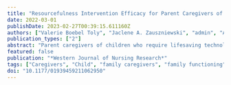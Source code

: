 ```yaml
---
title: "Resourcefulness Intervention Efficacy for Parent Caregivers of Technology-Dependent Children: A Randomized Trial"
date: 2022-03-01
publishDate: 2023-02-27T00:39:15.611160Z
authors: ["Valerie Boebel Toly", "Jaclene A. Zauszniewski", "admin", "Abdus Sattar", "Bethany Rusincovitch", "Carol M. Musil"]
publication_types: ["2"]
abstract: "Parent caregivers of children who require lifesaving technology (e.g., mechanical ventilation, feeding tubes) must maintain a high level of vigilance 24/7. A two-arm randomized controlled trial tested the efficacy of a resourcefulness intervention on parents' mental/physical health and family functioning at four time points over six months. Participants (n = 93) cared for their technology-dependent children $<$18 years at home. The intervention arm received teaching on social (help-seeking), personal (self-help) resourcefulness skills; access to the intervention video and skill application video-vignettes; four weeks of skills reinforcement using daily logs; four weekly phone contacts; and booster sessions at two- and four-month postenrollment. The attention control arm received phone contact at identical time points plus the current standard of care. Statistically significant improvement was noted; fewer depressive cognitions and improved physical health for the intervention participants than attention control participants over time after controlling for covariates. The findings support the resourcefulness intervention efficacy."
featured: false
publication: "*Western Journal of Nursing Research*"
tags: ["Caregivers", "Child", "family caregivers", "family functioning", "Health Resources", "Humans", "intervention", "mental/physical health", "parents", "Parents", "resourcefulness", "Technology", "technology-dependent children"]
doi: "10.1177/01939459211062950"
---
```


